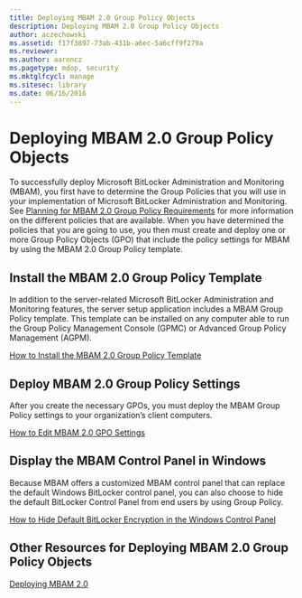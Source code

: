```yaml
---
title: Deploying MBAM 2.0 Group Policy Objects
description: Deploying MBAM 2.0 Group Policy Objects
author: aczechowski
ms.assetid: f17f3897-73ab-431b-a6ec-5a6cff9f279a
ms.reviewer:
ms.author: aaroncz
ms.pagetype: mdop, security
ms.mktglfcycl: manage
ms.sitesec: library
ms.date: 06/16/2016
---
```



# Deploying MBAM 2.0 Group Policy Objects


To successfully deploy Microsoft BitLocker Administration and Monitoring (MBAM), you first have to determine the Group Policies that you will use in your implementation of Microsoft BitLocker Administration and Monitoring. See [Planning for MBAM 2.0 Group Policy Requirements](planning-for-mbam-20-group-policy-requirements-mbam-2.md) for more information on the different policies that are available. When you have determined the policies that you are going to use, you then must create and deploy one or more Group Policy Objects (GPO) that include the policy settings for MBAM by using the MBAM 2.0 Group Policy template.

## Install the MBAM 2.0 Group Policy Template


In addition to the server-related Microsoft BitLocker Administration and Monitoring features, the server setup application includes a MBAM Group Policy template. This template can be installed on any computer able to run the Group Policy Management Console (GPMC) or Advanced Group Policy Management (AGPM).

[How to Install the MBAM 2.0 Group Policy Template](how-to-install-the-mbam-20-group-policy-template-mbam-2.md)

## Deploy MBAM 2.0 Group Policy Settings


After you create the necessary GPOs, you must deploy the MBAM Group Policy settings to your organization’s client computers.

[How to Edit MBAM 2.0 GPO Settings](how-to-edit-mbam-20-gpo-settings-mbam-2.md)

## Display the MBAM Control Panel in Windows


Because MBAM offers a customized MBAM control panel that can replace the default Windows BitLocker control panel, you can also choose to hide the default BitLocker Control Panel from end users by using Group Policy.

[How to Hide Default BitLocker Encryption in the Windows Control Panel](how-to-hide-default-bitlocker-encryption-in-the-windows-control-panel-mbam-2.md)

## Other Resources for Deploying MBAM 2.0 Group Policy Objects


[Deploying MBAM 2.0](deploying-mbam-20-mbam-2.md)

 

 






